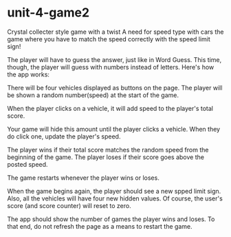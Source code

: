 # unit-4-game2
Crystal collecter style game with a twist
A need for speed type with cars the game where you have to match the speed correctly with the speed limit sign!


The player will have to guess the answer, just like in Word Guess. This time, though, the player will guess with numbers instead of letters. 
Here's how the app works:



There will be four vehicles displayed as buttons on the page.
The player will be shown a random number(speed) at the start of the game.

When the player clicks on a vehicle, it will add speed to the player's total score. 


Your game will hide this amount until the player clicks a vehicle.
When they do click one, update the player's speed.


The player wins if their total score matches the random speed from the beginning of the game.
The player loses if their score goes above the posted speed.

The game restarts whenever the player wins or loses.


When the game begins again, the player should see a new spped limit sign. Also, all the vehicles will have four new hidden values. Of course, the user's score (and score counter) will reset to zero.


The app should show the number of games the player wins and loses. To that end, do not refresh the page as a means to restart the game.
